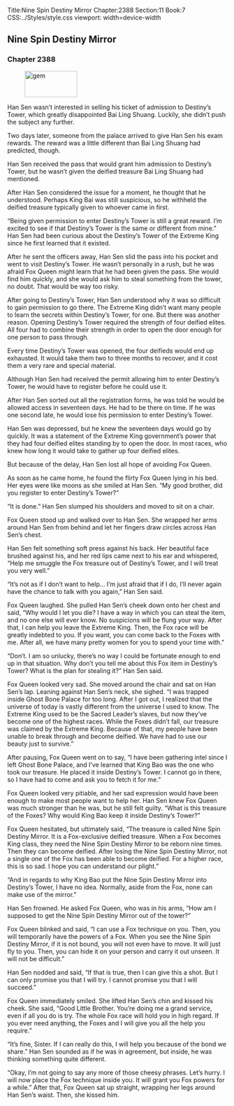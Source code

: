 Title:Nine Spin Destiny Mirror 
Chapter:2388 
Section:11 
Book:7 
CSS:../Styles/style.css 
viewport: width=device-width
  
## Nine Spin Destiny Mirror
### Chapter 2388
  
<figure>
	<img src="../Images/gem.gif" alt="gem" id="gem" width="120" height="60" />
</figure>
  

  
Han Sen wasn’t interested in selling his ticket of admission to Destiny’s Tower, which greatly disappointed Bai Ling Shuang. Luckily, she didn’t push the subject any further.

Two days later, someone from the palace arrived to give Han Sen his exam rewards. The reward was a little different than Bai Ling Shuang had predicted, though.

Han Sen received the pass that would grant him admission to Destiny’s Tower, but he wasn’t given the deified treasure Bai Ling Shuang had mentioned.

After Han Sen considered the issue for a moment, he thought that he understood. Perhaps King Bai was still suspicious, so he withheld the deified treasure typically given to whoever came in first.

“Being given permission to enter Destiny’s Tower is still a great reward. I’m excited to see if that Destiny’s Tower is the same or different from mine.” Han Sen had been curious about the Destiny’s Tower of the Extreme King since he first learned that it existed.

After he sent the officers away, Han Sen slid the pass into his pocket and went to visit Destiny’s Tower. He wasn’t personally in a rush, but he was afraid Fox Queen might learn that he had been given the pass. She would find him quickly, and she would ask him to steal something from the tower, no doubt. That would be way too risky.

After going to Destiny’s Tower, Han Sen understood why it was so difficult to gain permission to go there. The Extreme King didn’t want many people to learn the secrets within Destiny’s Tower, for one. But there was another reason. Opening Destiny’s Tower required the strength of four deified elites. All four had to combine their strength in order to open the door enough for one person to pass through.

Every time Destiny’s Tower was opened, the four deifieds would end up exhausted. It would take them two to three months to recover, and it cost them a very rare and special material.

Although Han Sen had received the permit allowing him to enter Destiny’s Tower, he would have to register before he could use it.

After Han Sen sorted out all the registration forms, he was told he would be allowed access in seventeen days. He had to be there on time. If he was one second late, he would lose his permission to enter Destiny’s Tower.

Han Sen was depressed, but he knew the seventeen days would go by quickly. It was a statement of the Extreme King government’s power that they had four deified elites standing by to open the door. In most races, who knew how long it would take to gather up four deified elites.

But because of the delay, Han Sen lost all hope of avoiding Fox Queen.

As soon as he came home, he found the flirty Fox Queen lying in his bed. Her eyes were like moons as she smiled at Han Sen. “My good brother, did you register to enter Destiny’s Tower?”

“It is done.” Han Sen slumped his shoulders and moved to sit on a chair.

Fox Queen stood up and walked over to Han Sen. She wrapped her arms around Han Sen from behind and let her fingers draw circles across Han Sen’s chest.

Han Sen felt something soft press against his back. Her beautiful face brushed against his, and her red lips came next to his ear and whispered, “Help me smuggle the Fox treasure out of Destiny’s Tower, and I will treat you very well.”

“It’s not as if I don’t want to help… I’m just afraid that if I do, I’ll never again have the chance to talk with you again,” Han Sen said.

Fox Queen laughed. She pulled Han Sen’s cheek down onto her chest and said, “Why would I let you die? I have a way in which you can steal the item, and no one else will ever know. No suspicions will be flung your way. After that, I can help you leave the Extreme King. Then, the Fox race will be greatly indebted to you. If you want, you can come back to the Foxes with me. After all, we have many pretty women for you to spend your time with.”

“Don’t. I am so unlucky, there’s no way I could be fortunate enough to end up in that situation. Why don’t you tell me about this Fox item in Destiny’s Tower? What is the plan for stealing it?” Han Sen said.

Fox Queen looked very sad. She moved around the chair and sat on Han Sen’s lap. Leaning against Han Sen’s neck, she sighed. “I was trapped inside Ghost Bone Palace for too long. After I got out, I realized that the universe of today is vastly different from the universe I used to know. The Extreme King used to be the Sacred Leader’s slaves, but now they’ve become one of the highest races. While the Foxes didn’t fall, our treasure was claimed by the Extreme King. Because of that, my people have been unable to break through and become deified. We have had to use our beauty just to survive.”

After pausing, Fox Queen went on to say, “I have been gathering intel since I left Ghost Bone Palace, and I’ve learned that King Bao was the one who took our treasure. He placed it inside Destiny’s Tower. I cannot go in there, so I have had to come and ask you to fetch it for me.”

Fox Queen looked very pitiable, and her sad expression would have been enough to make most people want to help her. Han Sen knew Fox Queen was much stronger than he was, but he still felt guilty. “What is this treasure of the Foxes? Why would King Bao keep it inside Destiny’s Tower?”

Fox Queen hesitated, but ultimately said, “The treasure is called Nine Spin Destiny Mirror. It is a Fox-exclusive deified treasure. When a Fox becomes King class, they need the Nine Spin Destiny Mirror to be reborn nine times. Then they can become deified. After losing the Nine Spin Destiny Mirror, not a single one of the Fox has been able to become deified. For a higher race, this is so sad. I hope you can understand our plight.”

“And in regards to why King Bao put the Nine Spin Destiny Mirror into Destiny’s Tower, I have no idea. Normally, aside from the Fox, none can make use of the mirror.”

Han Sen frowned. He asked Fox Queen, who was in his arms, “How am I supposed to get the Nine Spin Destiny Mirror out of the tower?”

Fox Queen blinked and said, “I can use a Fox technique on you. Then, you will temporarily have the powers of a Fox. When you see the Nine Spin Destiny Mirror, if it is not bound, you will not even have to move. It will just fly to you. Then, you can hide it on your person and carry it out unseen. It will not be difficult.”

Han Sen nodded and said, “If that is true, then I can give this a shot. But I can only promise you that I will try. I cannot promise you that I will succeed.”

Fox Queen immediately smiled. She lifted Han Sen’s chin and kissed his cheek. She said, “Good Little Brother. You’re doing me a grand service, even if all you do is try. The whole Fox race will hold you in high regard. If you ever need anything, the Foxes and I will give you all the help you require.”

“It’s fine, Sister. If I can really do this, I will help you because of the bond we share.” Han Sen sounded as if he was in agreement, but inside, he was thinking something quite different.

“Okay, I’m not going to say any more of those cheesy phrases. Let’s hurry. I will now place the Fox technique inside you. It will grant you Fox powers for a while.” After that, Fox Queen sat up straight, wrapping her legs around Han Sen’s waist. Then, she kissed him.